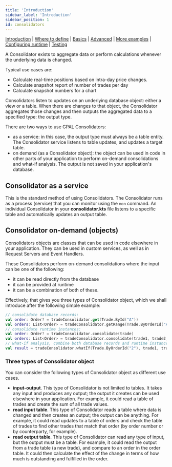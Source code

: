 ```yaml
---
title: 'Introduction'
sidebar_label: 'Introduction'
sidebar_position: 1
id: consolidators
---
```


[Introduction](/creating-applications/defining-your-application/business-logic/consolidators/consolidators/)  | [Where to define](/creating-applications/defining-your-application/business-logic/consolidators/cons-where-to-define/) | [Basics](/creating-applications/defining-your-application/business-logic/consolidators/cons-technical-details/) |  [Advanced](/creating-applications/defining-your-application/business-logic/consolidators/cons-advanced-technical-details/) | [More examples](/creating-applications/defining-your-application/business-logic/consolidators/cons-more-examples/) | [Configuring runtime](/creating-applications/defining-your-application/business-logic/consolidators/cons-configuring-runtime/) | [Testing](/creating-applications/defining-your-application/business-logic/consolidators/cons-testing/)

A Consolidator exists to aggregate data or perform calculations whenever the underlying data is changed.

Typical use cases are:

- Calculate real-time positions based on intra-day price changes.
- Calculate snapshot report of number of trades per day
- Calculate snapshot numbers for a chart

Consolidators listen to updates on an underlying database object: either a view or a table. When there are changes to that object, the Consolidator aggregates those changes and then outputs the aggregated data to a specified type: the output type.

There are two ways to use GPAL Consolidators:

- as a service: in this case, the output type must always be a table entity. The Consolidator service listens to table updates, and updates a target table. 
- on demand (as a Consolidator object): the object can be used in code in other parts of your application to perform on-demand consolidations and what-if analysis. The output is not saved in your application's database.

## Consolidator as a service

This is the standard method of using Consolidators. The Consolidator runs as a process (service) that you can monitor using the `mon` command. An individual Consolidator in your **consolidator.kts** file listens to a specific table and automatically updates an output table. 



## Consolidator on-demand (objects)

Consolidators objects are classes that can be used in code elsewhere in your application. They can be used in custom services, as well as in Request Servers and Event Handlers. 

These Consolidators perform on-demand consolidations where the input can be one of the following:

- it can be read directly from the database
- it can be provided at runtime
- it can be a combination of both of these. 

Effectively, that gives you three types of Consolidator object, which we shall introduce after the following simple example:

```kotlin
// consolidate database records:
val order: Order? = tradeConsolidator.get(Trade.ById("A"))
val orders: List<Order> = tradeConsolidator.getRange(Trade.ByOrderId("A"), 1).toList()
// consolidate runtime instances:
val order: Order? = tradeConsolidator.consolidate(trade)
val orders: List<Order> = tradeConsolidator.consolidate(trade1, trade2, trade3)
// what-if analysis, combine both database records and runtime instances:
val result = tradeConsolidator.whatIf(Trade.ByOrderId("2"), trade1, trade2)
```
### Three types of Consolidator object
You can consider the following types of Consolidator object as different use cases.

- **input-output**. This type of Consolidator is not limited to tables. It takes any input and produces any output; the output it creates can be used elsewhere in your application. For example, it could read a table of trades and create the sum of all trade values.
- **read input table**. This type of Consolidator reads a table where data is changed and then creates an output; the output can be anything. For example, it could read updates to a table of orders and check the table of trades to find other trades that match that order (by order number or by counterparty, for example).
- **read output table**. This type of Consolidator can read any type of input, but the output must be a table. For example, it could read the output from a trade table (a new trade), and compare to an order in the order table. It could then calculate the effect of the change in terms of how much is outstanding and fulfilled in the order.

